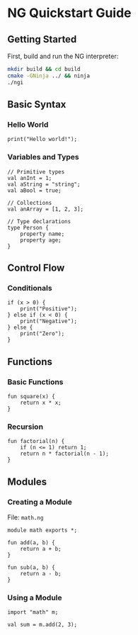 # NG Quickstart Guide

## Getting Started

First, build and run the NG interpreter:
```bash
mkdir build && cd build
cmake -GNinja ../ && ninja
./ngi
```

## Basic Syntax

### Hello World
```ng
print("Hello world!");
```

### Variables and Types
```ng
// Primitive types
val anInt = 1;
val aString = "string";
val aBool = true;

// Collections
val anArray = [1, 2, 3];

// Type declarations
type Person {
    property name;
    property age;
}
```

## Control Flow

### Conditionals
```ng
if (x > 0) {
    print("Positive");
} else if (x < 0) {
    print("Negative");
} else {
    print("Zero");
}
```


## Functions

### Basic Functions
```ng
fun square(x) {
    return x * x;
}
```

### Recursion
```ng
fun factorial(n) {
    if (n <= 1) return 1;
    return n * factorial(n - 1);
}
```

## Modules

### Creating a Module
File: `math.ng`
```ng
module math exports *;

fun add(a, b) {
    return a + b;
}

fun sub(a, b) {
    return a - b;
}
```

### Using a Module
```ng
import "math" m;

val sum = m.add(2, 3);
```
